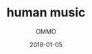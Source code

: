 ---
title: "human music"
subtitle: "OMMO"
customForwardUrl: "https://www.youtube.com/watch?v=xm41dHucxmM"
displayImg: "https://img.youtube.com/vi/xm41dHucxmM/0.jpg"
date: "2018-01-05"
newTab: true 
---